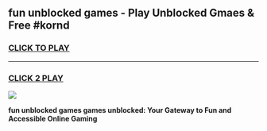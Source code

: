 
## fun unblocked games - Play Unblocked Gmaes & Free #kornd
<h3>
<a href="https://news.freeplayer.one?title=fun_unblocked_games&ref=03M">CLICK TO PLAY</a></h3>
<hr>

<h3>
<a href="https://news.freeplayer.one?title=fun_unblocked_games&ref=03M">CLICK 2 PLAY</a>
  
</h3>

<a href="https://news.freeplayer.one?title=fun_unblocked_games&ref=03M"><img src="https://clearcache.store/games.png"></a>


**fun unblocked games games unblocked: Your Gateway to Fun and Accessible Online Gaming**
